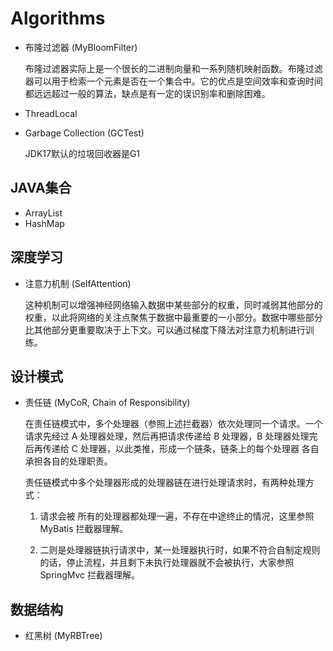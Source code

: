 # Algorithms

- 布隆过滤器 (MyBloomFilter)

  布隆过滤器实际上是一个很长的二进制向量和一系列随机映射函数。布隆过滤器可以用于检索一个元素是否在一个集合中。它的优点是空间效率和查询时间都远远超过一般的算法，缺点是有一定的误识别率和删除困难。

- ThreadLocal

- Garbage Collection (GCTest)

  JDK17默认的垃圾回收器是G1


## JAVA集合

- ArrayList
- HashMap

## 深度学习

- 注意力机制 (SelfAttention)

  这种机制可以增强神经网络输入数据中某些部分的权重，同时减弱其他部分的权重，以此将网络的关注点聚焦于数据中最重要的一小部分。数据中哪些部分比其他部分更重要取决于上下文。可以通过梯度下降法对注意力机制进行训练。

## 设计模式
- 责任链 (MyCoR, Chain of Responsibility)

  在责任链模式中，多个处理器（参照上述拦截器）依次处理同一个请求。一个请求先经过 A 处理器处理，然后再把请求传递给 B 处理器，B 处理器处理完后再传递给 C 处理器，以此类推，形成一个链条，链条上的每个处理器 各自承担各自的处理职责。

  责任链模式中多个处理器形成的处理器链在进行处理请求时，有两种处理方式：

  1. 请求会被 所有的处理器都处理一遍，不存在中途终止的情况，这里参照 MyBatis 拦截器理解。
  
  2. 二则是处理器链执行请求中，某一处理器执行时，如果不符合自制定规则的话，停止流程，并且剩下未执行处理器就不会被执行，大家参照 SpringMvc 拦截器理解。

## 数据结构

- 红黑树 (MyRBTree)